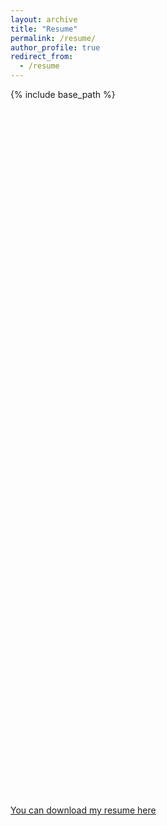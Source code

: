 ```yaml
---
layout: archive
title: "Resume"
permalink: /resume/
author_profile: true
redirect_from:
  - /resume
---
```


{% include base_path %}

<div id="adobe-dc-view" style="width: 100%; height: 600px;"></div>
<script src="https://documentservices.adobe.com/view-sdk/viewer.js"></script>

<script>
  window.onload = function () {
    if (window.AdobeDC) {
      initAdobeViewer();
    } else {
      document.addEventListener("adobe_dc_view_sdk.ready", initAdobeViewer);
    }

    function initAdobeViewer() {
      const adobeDCView = new AdobeDC.View({
        clientId: "c35864c7b0b74a69a5d16c7675918c3b",
        divId: "adobe-dc-view"
      });

      adobeDCView.previewFile({
        content: {
          location: {
            url: "https://manuelacollis.com/files/current_CV_Manuela_R_Collis.pdf"
          }
        },
        metaData: {
          fileName: "CV_Manuela_R_Collis.pdf"
        }
      }, {
        embedMode: "SIZED_CONTAINER",
        showDownloadPDF: true,
        showPrintPDF: true,
        showFullScreen: true
      });
    }
  };
</script>









<div id="viewer" style="width: 100%; height: 500px;"></div>
<script type="text/javascript" src="https://cloudpdf.io/viewer.min.js"></script>
<script>
  const config = { 
    documentId: 'c724b57e-8e2b-49cd-bdca-34eb176c2709',
    darkMode: true, 
  };
  CloudPDF(config, document.getElementById('viewer')).then((instance) => {
    
  });
</script>


<!-- 
Go here to upload a new version of my CV:
https://www.embedpdf.com/org/7357/document/3436620a-4753-4b8f-bae8-dbea7d49bace/embed

-->

[You can download my resume here](http://manuelacollis.github.io/files/current_CV_Manuela_R_Collis.pdf)



